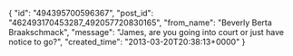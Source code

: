  {
   "id": "494395700596367",
   "post_id": "462493170453287_492057720830165",
   "from_name": "Beverly Berta Braakschmack",
   "message": "James, are you going into court or just have notice to go?",
   "created_time": "2013-03-20T20:38:13+0000"
 }
